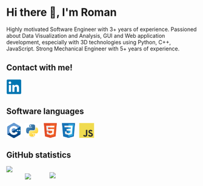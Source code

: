 # Hi there 👋, I'm Roman

Highly motivated Software Engineer with 3+ years of experience. 
Passioned about Data Visualization and Analysis, GUI and Web application development, especially with 3D technologies using Python, C++, JavaScript. 
Strong Mechanical Engineer with 5+ years of experience.

## Contact with me!
<div>
  <a href="https://www.linkedin.com/in/romanilichenko/">
    <img src="https://github.com/devicons/devicon/blob/master/icons/linkedin/linkedin-original.svg" title="LinkedIn" alt="LinkedIn" width="40" height="40"/>
  </a>
</div>

## Software languages
<div>
  <img src="https://github.com/devicons/devicon/blob/master/icons/cplusplus/cplusplus-original.svg" title="C++" alt="C++" width="40" height="40"/>&nbsp;
  <img src="https://github.com/devicons/devicon/blob/master/icons/python/python-original.svg" title="Python" alt="Python" width="40" height="40"/>&nbsp;
  <img src="https://github.com/devicons/devicon/blob/master/icons/html5/html5-original.svg" title="HTML5" alt="HTML5" width="40" height="40"/>&nbsp;
  <img src="https://github.com/devicons/devicon/blob/master/icons/css3/css3-original.svg" title="CSS3" alt="CSS3" width="40" height="40"/>&nbsp;
  <img src="https://github.com/devicons/devicon/blob/master/icons/javascript/javascript-original.svg" title="JS" alt="JS" width="40" height="40"/>&nbsp;
</div>

## GitHub statistics
<div align=center>
  <div align=center>
      <img align="left" width=390 src="https://github-readme-stats.vercel.app/api?username=RomanIlchenko1308&show_icons=true&count_private=true&theme=slateorange&include_all_commits=true&hide_border=true"/>
      <img align="right" width=390 src="http://github-readme-streak-stats.herokuapp.com?user=RomanIlchenko1308&theme=slateorange&hide_border=false"/>
  </div>
  <div>
    <img align="center" src="https://activity-graph.herokuapp.com/graph?username=RomanIlchenko1308&count_private=true&theme=one-dark&bg_color=20232a&hide_border=true"/>
  </div>
</div>



